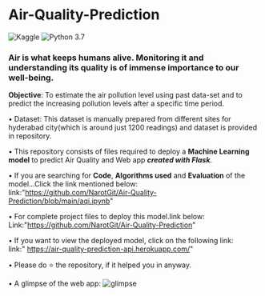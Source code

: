 # Air-Quality-Prediction 
![Kaggle](https://img.shields.io/badge/Dataset-Kaggle-blue.svg) ![Python 3.7](https://img.shields.io/badge/Python-3.7-brightgreen.svg) 

### Air is what keeps humans alive. Monitoring it and understanding its quality is of immense importance to our well-being.
__Objective__: To estimate the air pollution level using past data-set and to predict the increasing pollution levels after a specific time period.


• Dataset: This dataset is manually prepared from different sites for hyderabad city(which is around just 1200 readings) and dataset is provided in repository.


• This repository consists of files required to deploy a __Machine Learning model__ to predict Air Quality and Web app ___created with Flask___.<br>


• If you are searching for __Code__, __Algorithms used__ and __Evaluation__ of the model...Click the link mentioned below:
link:"https://github.com/NarotGit/Air-Quality-Prediction/blob/main/aqi.ipynb"

• For complete project files to deploy this model.link below:
Link:"https://github.com/NarotGit/Air-Quality-Prediction"

• If you want to view the deployed model, click on the following link:<br>
link:" https://air-quality-prediction-api.herokuapp.com/"

•  Please do ⭐ the repository, if it helped you in anyway.

• A glimpse of the web app:
![glimpse](https://user-images.githubusercontent.com/76248668/102894934-d7ffb580-4489-11eb-9322-112897b52603.gif)


